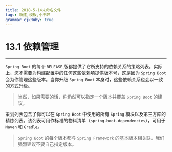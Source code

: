 ```yaml
---
title: 2018-5-14未命名文件 
tags: 新建,模板,小书匠
grammar_cjkRuby: true
---
```



# 13.1 依赖管理
---

`Spring Boot` 的每个 `RELEASE` 版都提供了它所支持的依赖关系的策略列表。实际上，您不需要为构建配置中的任何这些依赖项提供版本号，这是因为 `Spring Boot` 会为你管理这些版本。当你升级 `Spring Boot` 本身时，这些依赖关系也会以一致的方式升级。

> 当然，如果需要的话，你仍然可以指定一个版本并覆盖 `Spring Boot` 的建议。

策划列表包含了你可以在 `Spring Boot` 中使用的所有 `Spring` 模块以及第三方库的精炼列表。该列表可用作标准的物料清单（`spring-boot-dependencies`），可用于 `Maven` 和 `Gradle`。

> `Spring Boot` 的每个版本都与 `Spring Framework` 的基本版本相关联。我们强烈建议不要自己指定版本。